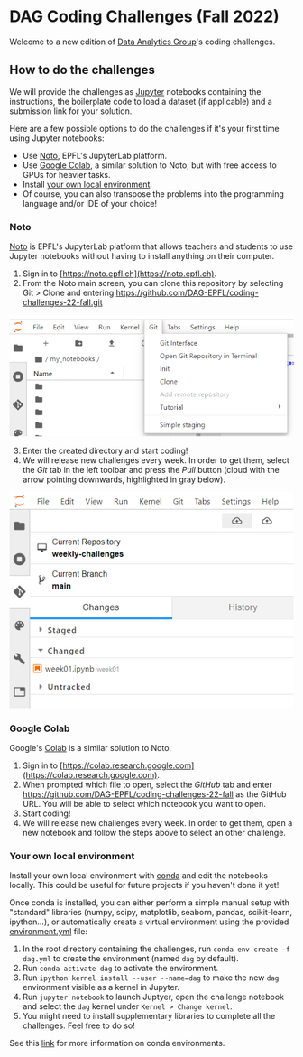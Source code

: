 # DAG Coding Challenges (Fall 2022)

Welcome to a new edition of <a href="https://dag-epfl.ch/">Data Analytics Group</a>'s coding challenges.


## How to do the challenges

We will provide the challenges as <a href="https://jupyter.org/">Jupyter</a> notebooks containing the instructions, the boilerplate code to load a dataset (if applicable) and a submission link for your solution.

Here are a few possible options to do the challenges if it's your first time using Jupyter notebooks:
  - Use [Noto](#noto), EPFL's JupyterLab platform.
  - Use [Google Colab](#google-colab), a similar solution to Noto, but with free access to GPUs for heavier tasks.
  - Install [your own local environment](#your-own-local-environment).
  - Of course, you can also transpose the problems into the programming language and/or IDE of your choice!


### Noto

<a href="https://noto.epfl.ch">Noto</a> is EPFL's JupyterLab platform that allows teachers and students to use Jupyter notebooks without having to install anything on their computer.

1. Sign in to [https://noto.epfl.ch](https://noto.epfl.ch).
2. From the Noto main screen, you can clone this repository by selecting Git > Clone and entering https://github.com/DAG-EPFL/coding-challenges-22-fall.git

![Noto step 2](readme_files/noto_step2.png "Noto step 2")

3. Enter the created directory and start coding!
4. We will release new challenges every week. In order to get them, select the *Git* tab in the left toolbar and press the *Pull* button (cloud with the arrow pointing downwards, highlighted in gray below).

![Noto step 4](readme_files/noto_step4.png "Noto step 4")


### Google Colab

Google's <a href="https://colab.research.google.com/">Colab</a> is a similar solution to Noto.

1. Sign in to [https://colab.research.google.com](https://colab.research.google.com).
2. When prompted which file to open, select the *GitHub* tab and enter https://github.com/DAG-EPFL/coding-challenges-22-fall as the GitHub URL. You will be able to select which notebook you want to open.
3. Start coding!
4. We will release new challenges every week. In order to get them, open a new notebook and follow the steps above to select an other challenge.


### Your own local environment

Install your own local environment with <a href="https://docs.conda.io/en/latest/">conda</a> and edit the notebooks locally. This could be useful for future projects if you haven't done it yet!

Once conda is installed, you can either perform a simple manual setup with "standard" libraries (numpy, scipy, matplotlib, seaborn, pandas, scikit-learn, ipython...), or automatically create a virtual environment using the provided [environment.yml](environment.yml) file:

1. In the root directory containing the challenges, run `conda env create -f dag.yml` to create the environment (named `dag` by default).
2. Run `conda activate dag` to activate the environment.
3. Run `ipython kernel install --user --name=dag` to make the new `dag` environment visible as a kernel in Jupyter.
4. Run `jupyter notebook` to launch Juptyer, open the challenge notebook and select the `dag` kernel under `Kernel > Change kernel`.
5. You might need to install supplementary libraries to complete all the challenges. Feel free to do so!

See this <a href="https://docs.conda.io/projects/conda/en/latest/user-guide/tasks/manage-environments.html#creating-an-environment-from-an-environment-yml-file">link</a> for more information on conda environments.

